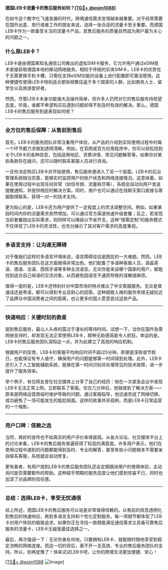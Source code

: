 **德国LEB卡流量卡的售后服务如何？[[TG💪+ @esim1088](https://t.me/s/esim1088)]**

在如今这个数字化飞速发展的时代，跨境通信需求变得越来越重要。对于经常需要在国外出差、旅行或者工作的朋友来说，选择一张合适的流量卡至关重要。而德国LEB卡作为一款备受关注的流量卡产品，其售后服务的质量自然成为用户最为关心的问题之一。

### **什么是LEB卡？**

LEB卡是由德国某知名通信公司推出的虚拟SIM卡服务，它允许用户通过eSIM技术直接获取德国本地的移动网络服务。相较于传统的实体SIM卡，LEB卡的优势在于无需更换手机卡槽，只需在支持eSIM功能的设备上进行配置即可激活使用。这种便捷性使得LEB卡特别适合那些频繁往返于多个国家的人群，比如商务人士、留学生以及旅游爱好者。

然而，尽管LEB卡本身功能强大且操作简单，但许多人仍然对它的售后服务持观望态度。毕竟，谁都不希望购买后遇到问题却得不到及时有效的解决。那么，德国LEB卡的售后服务到底表现如何呢？

---

### **全方位的售后保障：从售前到售后**

首先，LEB卡的服务团队非常注重用户体验，从产品的介绍到实际使用过程中的每一个环节都力求做到透明清晰。例如，在官网或官方应用程序中，你可以轻松找到关于LEB卡的各种信息，包括适用地区、资费详情、常见问题解答等。如果你对某些条款存在疑问，还可以随时联系客服人员进行咨询。

一旦你决定购买LEB卡并开始使用，售后服务便进入了另一个层面。LEB卡的后台管理系统相当完善，能够实时监控用户的账户状态和网络连接情况。这意味着，如果在使用过程中出现任何异常（如信号弱、流量耗尽等），系统会自动向用户发送提醒通知，并提供相应的解决方案。同时，用户也可以通过在线聊天窗口直接与客服取得联系，获得一对一的技术支持。

更为贴心的是，LEB卡还为用户提供了一定程度上的灵活调整空间。例如，如果某段时间内你的流量需求突然增加，可以通过官方渠道快速升级套餐；反之，若发现当前套餐超出实际需求，则同样可以降级以节省开支。这种“按需定制”的服务模式不仅体现了LEB卡的灵活性，也充分展示了其对客户需求的高度重视。

---

### **多语言支持：让沟通无障碍**

对于像我们这样的多语言环境来说，语言障碍往往是困扰的一大难题。然而，LEB卡的售后服务团队在这方面做得非常出色。他们配备了多语种客服人员，涵盖英语、德语、法语、西班牙语等多种主流语言。无论你是来自哪个国家的用户，都能找到适合自己母语的交流对象，从而避免因语言不通而导致的误解或麻烦。

值得一提的是，LEB卡还特别针对中国市场的特点推出了中文客服服务。无论是普通话还是粤语，都可以得到专业且耐心的回答。这种细致入微的服务举措无疑拉近了品牌与中国消费者之间的距离，也让更多的国人愿意尝试这款产品。

---

### **快速响应：关键时刻的救星**

提到售后服务，最让人头疼的莫过于漫长的等待时间。试想一下，当你在国外急需网络支持时，却发现无法正常使用LEB卡，那种无助感简直令人抓狂。幸运的是，LEB卡的售后服务团队深知这一点，并为此建立了高效的响应机制。

根据用户的反馈，LEB卡的客服平均响应时间不超过5分钟。即便是深夜或节假日，也能保证有专人值守，确保用户的问题能够第一时间得到处理。此外，LEB卡还引入了人工智能辅助系统，能够在第一时间识别并处理常见的技术故障，进一步提升了服务效率。

举个例子，有位网友曾在社交媒体上分享了自己的经历：他在一次紧急会议中发现LEB卡无法正常上网，立即联系了客服。仅仅几分钟后，他就收到了解决方案——原来是网络运营商临时维护导致的问题。通过客服指导，他迅速完成了网络切换，成功避免了一场可能发生的尴尬局面。这样的故事并非孤例，而是LEB卡日常运营的一个缩影。

---

### **用户口碑：信赖之选**

当然，再好的宣传也不如真实的用户评价来得直观。从各大论坛、社交媒体平台上的讨论来看，LEB卡的售后服务普遍获得了较高的满意度。许多用户表示，他们在使用过程中遇到的问题都能得到及时、专业的解答，甚至有些小问题根本不需要亲自联系客服，系统就会自动修复。

更有甚者，有用户提到LEB卡的售后服务团队还会定期跟进用户的使用体验，主动询问是否需要额外的帮助。这种超乎预期的服务态度让他们感到惊喜不已，同时也加深了对品牌的信任感。

---

### **总结：选择LEB卡，享受无忧通信**

综上所述，德国LEB卡的售后服务可以说是非常值得信赖的。从售前的信息透明化到售后的快速响应，再到多语言支持和个性化定制服务，每一项细节都体现了LEB卡对用户体验的极致追求。如果你正在寻找一款既能满足通信需求又具备可靠售后服务的流量卡，LEB卡无疑是最佳选择之一。

最后，再次强调一下：无论你身处何地，只要拥有LEB卡，就能随时随地享受到稳定流畅的网络连接。而这一切的背后，离不开一支高效、专业的售后服务团队的支持。所以，别再犹豫了！快来试试LEB卡吧，让你的跨境生活更加便捷、安心！

[[TG💪+ @esim1088](https://t.me/s/esim1088) ![Image](https://i.postimg.cc/4NQfJmqS/Snipaste-2025-05-13-00-14-12.png)]